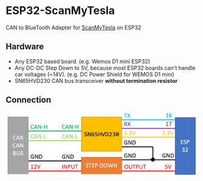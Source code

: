 # ESP32-ScanMyTesla
CAN to BlueTooth Adapter for [ScanMyTesla](https://sites.google.com/view/scanmytesla/home) on ESP32


## Hardware
- Any ESP32 based board. (e.g. Wemos D1 mini ESP32)
- Any DC-DC Step Down to 5V, because most ESP32 boards can't handle car voltages (~14V). (e.g. DC Power Shield for WEMOS D1 mini)
- SN65HVD230 CAN bus transceiver **without termination resistor**

## Connection

![Connection diagram](ESP32_can_connection.png "Connection diagram")